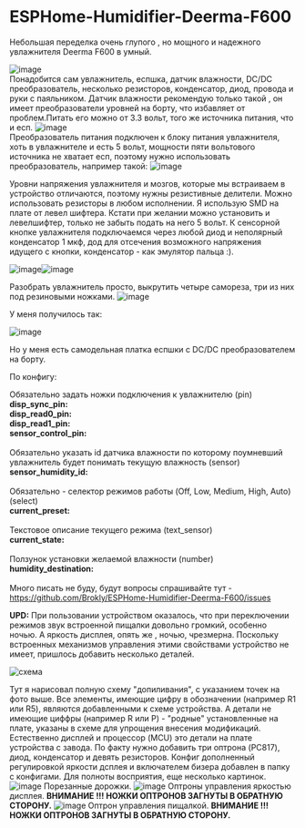# ESPHome-Humidifier-Deerma-F600

   Небольшая переделка очень глупого , но мощного и надежного увлажнителя Deerma F600 в умный.

   ![image](https://user-images.githubusercontent.com/11642286/189353849-2060d076-47fb-478e-9930-5c90630df8e1.png)<br>Понадобится сам увлажнитель, еспшка, датчик влажности, DC/DC преобразователь, несколько резисторов, конденсатор, диод, провода и руки с паяльником.
   Датчик влажности рекомендую только такой , он имеет преобразователи уровней на борту, что избавляет от проблем.Питать его можно от 3.3 вольт, того же источника питания, что и есп.
	 ![image](https://user-images.githubusercontent.com/11642286/189356175-6a7d286f-064a-456c-bbbe-8b1e27c7d2a3.png)<br>Преобразователь питания подключен к блоку питания увлажнителя, хоть в увлажнителе и есть 5 вольт, мощности пяти вольтового источника не хватает есп, поэтому нужно использовать преобразователь, например такой:
	 ![image](https://user-images.githubusercontent.com/11642286/189357050-0a3804dd-8987-4186-8fbd-713e1569bfda.png)<br>
 
 Уровни напряжения увлажнителя и мозгов, которые мы встраиваем в устройство отличаются, поэтому нужны резистивные делители. Можно использовать резисторы в любом исполнении. Я использую SMD на плате от левел шифтера. Кстати при желании можно установить и левелшифтер, только не забыть подать на него 5 вольт. К сенсорной кнопке увлажнителя подключаемся через любой диод и неполярный конденсатор 1 мкф, дод для отсечения возможного напряжения идущего с кнопки, конденсатор - как эмулятор пальца :).
  
  ![image](https://user-images.githubusercontent.com/11642286/189538284-31dc6291-6e28-41a9-b1cf-5d8eb61044ba.png)![image](https://user-images.githubusercontent.com/11642286/189358416-db09d632-1bef-486a-af7d-7be225979b3f.png)
  
  Разобрать увлажнитель просто, выкрутить четыре самореза, три из них под резиновыми ножками.
  ![image](https://user-images.githubusercontent.com/11642286/189359149-d9150256-acf7-4b4c-9e92-a3765a73f577.png)

У меня получилось так:
  
![image](https://user-images.githubusercontent.com/11642286/189359517-b182d86c-0289-4478-af59-be2430f8cad3.png)

Но у меня есть самодельная платка еспшки с DC/DC преобразователем на борту.

По конфигу:

Обязательно задать ножки подключения к увлажнителю (pin)<br>
     <strong>disp_sync_pin: <br>
    disp_read0_pin: <br>
    disp_read1_pin: <br>
    sensor_control_pin:  </strong><br><br>
Обязательно указать id датчика влажности по которому поумневший увлажнитель будет понимать текущую влажность (sensor)<br>
     <strong>sensor_humidity_id:  </strong><br><br>
Обязательно - селектор режимов работы (Off, Low, Medium, High, Auto) (select)<br>
     <strong>current_preset: </strong><br><br>
Текстовое описание текущего режима (text_sensor)<br>
    <strong> current_state: </strong><br><br>
Ползунок установки желаемой влажности (number)<br>
     <strong>humidity_destination: </strong><br><br>
    Много писать не буду, будут вопросы спрашивайте тут - https://github.com/Brokly/ESPHome-Humidifier-Deerma-F600/issues<br>
    
<strong>UPD:</strong>
При пользовании устройством оказалось, что при переключении режимов звук встроенной пищалки довольно громкий, особенно ночью. А яркость дисплея, опять же , ночью, чрезмерна. 
Поскольку встроенных механизмов управления этими свойствами устройство не имеет, пришлось добавить несколько деталей.
    
![схема](https://github.com/Brokly/ESPHome-Humidifier-Deerma-F600/assets/11642286/beb301c0-697c-4552-9800-6d659ecc7290)

Тут я нарисовал полную схему "допиливания", с указанием точек на фото выше. 
Все элементы, имеющие цифру в обозначении (например R1 или R5), являются добавленными к схеме устройства. А детали не имеющие циффры (например R или P) - "родные" установленные на плате,
указаны в схеме для упрощения внесения модификаций. Естественно дисплей и процессор (MCU) это детали на плате устройства с завода. По факту нужно добавить три оптрона (PC817), диод, конденсатор и девять
резисторов.
	Конфиг дополненный регулировкой яркости дсплея и включателем бизера добавлен в папку с конфигами.
	Для полноты восприятия, еще несколько картинок.
![image](https://github.com/Brokly/ESPHome-Humidifier-Deerma-F600/assets/11642286/109486f5-2d4f-44a3-b879-fabafce3b4ed)
	Порезанные дорожки.
![image](https://github.com/Brokly/ESPHome-Humidifier-Deerma-F600/assets/11642286/528036f3-ff6e-4b76-99de-f388c6d8ad53)
	Оптроны управления яркостью дисплея. <strong>ВНИМАНИЕ !!! НОЖКИ ОПТРОНОВ ЗАГНУТЫ В ОБРАТНУЮ СТОРОНУ.</strong>
![image](https://github.com/Brokly/ESPHome-Humidifier-Deerma-F600/assets/11642286/fdbb4cf9-c146-43d5-b348-eb6692b9dd5b)
	Оптрон управления пищалкой. <strong>ВНИМАНИЕ !!! НОЖКИ ОПТРОНОВ ЗАГНУТЫ В ОБРАТНУЮ СТОРОНУ.</strong>


